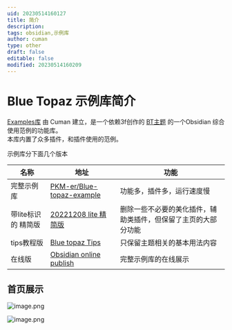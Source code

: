 ```yaml
---
uid: 20230514160127
title: 简介
description: 
tags: obsidian,示例库
author: cuman
type: other
draft: false
editable: false
modified: 20230514160209
---
```


# Blue Topaz 示例库简介
[Examples库](https://github.com/cumany/Blue-topaz-examples) 由 Cuman 建立，是一个依赖3f创作的 [BT主题](https://github.com/whyt-byte/Blue-Topaz_Obsidian-css) 的一个Obsidian 综合使用范例的功能库。  
本库内置了众多插件，和插件使用的范例。

示例库分下面几个版本

| 名称                | 地址                                                                                             | 功能                                                           |
| ------------------- | ------------------------------------------------------------------------------------------------ | -------------------------------------------------------------- |
| 完整示例库          | [PKM-er/Blue-topaz-example](https://github.com/PKM-er/Blue-topaz-example)                        | 功能多，插件多，运行速度慢                                     |
| 带lite标识的 精简版 | [20221208 lite 精简版 ](https://github.com/PKM-er/Blue-topaz-example/releases/tag/20221208-lite) | 删除一些不必要的美化插件，辅助类插件，但保留了主页的大部分功能 |
| tips教程版          | [Blue topaz Tips](https://github.com/whyt-byte/Blue-Topaz_Obsidian-css/tree/master/TIPS%20vault) | 只保留主题相关的基本用法内容                                   |
|       在线版              |   [Obsidian online publish](https://cuman.pptest.com.cn/Blue-topaz-example-online/)                                                                                               |  完整示例库的在线展示                                                              |


## 首页展示

![image.png](https://cdn.pkmer.cn/images/202305141612974.png!pkmer)

![image.png](https://cdn.pkmer.cn/images/202305141809626.png!pkmer)
